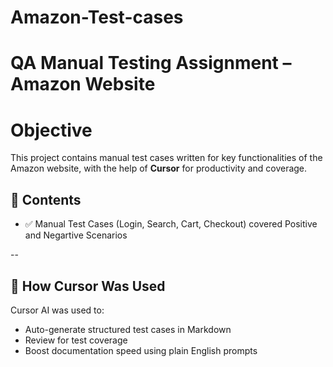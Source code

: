 # Amazon-Test-cases

# QA Manual Testing Assignment – Amazon Website

 # Objective
This project contains manual test cases written for key functionalities of the Amazon website, with the help of **Cursor** for productivity and coverage.


## 📌 Contents

- ✅ Manual Test Cases (Login, Search, Cart, Checkout) covered Positive and Negartive Scenarios

--
## 🚀 How Cursor Was Used

Cursor AI was used to:
- Auto-generate structured test cases in Markdown
- Review for test coverage
- Boost documentation speed using plain English prompts





